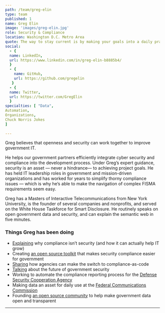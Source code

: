 ```yaml
---
path: /team/greg-elin
type: team
published: 1
name: Greg Elin
image: 'images/greg-elin.jpg'
role: Security & Compliance
location: Washington D.C. Metro Area
quote: The way to stay current is by making your goals into a daily practice.
social: 
  - {
  name: LinkedIn,
  url: https://www.linkedin.com/in/greg-elin-b8885b4/
  }
  - {
    name: GitHub,
    url: https://github.com/gregelin
   }
  - {
  name: Twitter,
  url: https://twitter.com/GregElin
  }
specialties: [ "Data",
Automation,
Organizations,
Chuck Norris Jokes
]
  
---
```


Greg believes that openness and security can work together to improve government IT.

He helps our government partners efficiently integrate cyber security and compliance into the development process. Under Greg’s expert guidance, security is an asset — never a hindrance— to achieving project goals. He has held IT leadership roles in government and mission-driven organizations and has worked for years to simplify thorny compliance issues — which is why he’s able to make the navigation of complex FISMA requirements seem easy.

Greg has a Masters of Interactive Telecommunications from New York University, is the founder of several companies and nonprofits, and served on the White House Taskforce for Smart Disclosure. He routinely speaks on open government data and security, and can explain the semantic web in five minutes.




### Things Greg has been doing
* [Explaining](https://www.linkedin.com/pulse/compliance-security-scales-greg-elin/) why compliance isn’t security (and how it can actually help IT grow)
* Creating [an open source toolkit](https://govready.com/) that makes security compliance easier for government
* [Sharing](https://youtu.be/jUoH5ZHhEeY?t=168) how agencies can make the switch to compliance-as-code 
* [Talking](https://www.agilegovleaders.org/ceo-govready-greg-elin-speak-agile-government-sacramento/) about the future of government security
* Working to automate the compliance reporting process for the [Defense Security Cooperation Agency](https://civicactions.com/case-study/globalnet)
* Making data an asset for daily use at the [Federal Communications Commission](https://www.fcc.gov/)
* Founding [an open source community](https://sunlightfoundation.com/labs/) to help make government data open and transparent


-------------------------------

